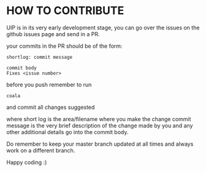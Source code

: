 HOW TO CONTRIBUTE
=================

UIP is in its very early development stage, you can go over the issues on the 
github issues page and send in a PR.

your commits in the PR should be of the form:

```
shortlog: commit message

commit body
Fixes <issue number>
```
before you push remember to run
```
coala
```
and commit all changes suggested

where short log is the area/filename where you make the change
commit message is the very brief description of the change made by you and any
other additional details go into the commit body.

Do remember to keep your master branch updated at all times
and always work on a different branch.

Happy coding :)